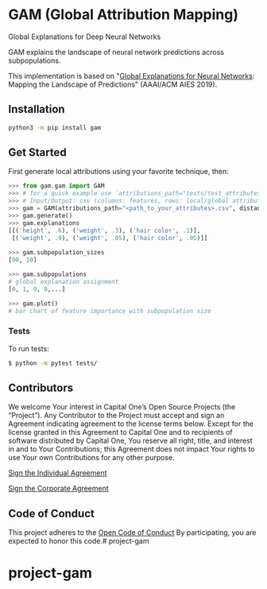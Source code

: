 # GAM (Global Attribution Mapping)
Global Explanations for Deep Neural Networks

GAM explains the landscape of neural network predictions across subpopulations. 

This implementation is based on "[Global Explanations for Neural Networks](https://arxiv.org/abs/1902.02384): Mapping the Landscape of Predictions" (AAAI/ACM AIES 2019).

## Installation
```sh
python3 -m pip install gam
```  
## Get Started
First generate local attributions using your favorite technique, then:

```Python
>>> from gam.gam import GAM
>>> # for a quick example use `attributions_path="tests/test_attributes.csv"`
>>> # Input/Output: csv (columns: features, rows: local/global attribution)
>>> gam = GAM(attributions_path="<path_to_your_attributes>.csv", distance="spearman", k=2)
>>> gam.generate()
>>> gam.explanations
[[('height', .6), ('weight', .3), ('hair color', .1)], 
 [('weight', .9), ('weight', .05), ('hair color', .05)]]
 
>>> gam.subpopulation_sizes
[90, 10]

>>> gam.subpopulations
# global explanation assignment
[0, 1, 0, 0,...]

>>> gam.plot()
# bar chart of feature importance with subpopulation size
```

### Tests
To run tests:
```bash
$ python -m pytest tests/
```

## Contributors

We welcome Your interest in Capital One’s Open Source Projects (the
“Project”). Any Contributor to the Project must accept and sign an
Agreement indicating agreement to the license terms below. Except for
the license granted in this Agreement to Capital One and to recipients
of software distributed by Capital One, You reserve all right, title,
and interest in and to Your Contributions; this Agreement does not
impact Your rights to use Your own Contributions for any other purpose.

[Sign the Individual Agreement](https://docs.google.com/forms/d/19LpBBjykHPox18vrZvBbZUcK6gQTj7qv1O5hCduAZFU/viewform)

[Sign the Corporate Agreement](https://docs.google.com/forms/d/e/1FAIpQLSeAbobIPLCVZD_ccgtMWBDAcN68oqbAJBQyDTSAQ1AkYuCp_g/viewform?usp=send_form)


## Code of Conduct

This project adheres to the [Open Code of Conduct](https://developer.capitalone.com/resources/code-of-conduct)
By participating, you are
expected to honor this code.# project-gam

# project-gam

